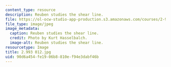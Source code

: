 ```yaml
---
content_type: resource
description: Reuben studies the shear line.
file: https://ol-ocw-studio-app-production.s3.amazonaws.com/courses/2-993-special-topics-in-mechanical-engineering-the-art-and-science-of-boat-design-january-iap-2007/90d6a454fe1906b8810ef94e3dabf46b_2993012.jpg
file_type: image/jpeg
image_metadata:
  caption: Reuben studies the shear line.
  credit: Photo by Kurt Hasselbalch.
  image-alt: Reuben studies the shear line.
resourcetype: Image
title: 2.993 012.jpg
uid: 90d6a454-fe19-06b8-810e-f94e3dabf46b
---
```

